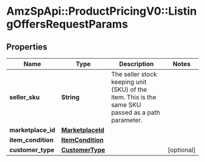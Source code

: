 # AmzSpApi::ProductPricingV0::ListingOffersRequestParams

## Properties
Name | Type | Description | Notes
------------ | ------------- | ------------- | -------------
**seller_sku** | **String** | The seller stock keeping unit (SKU) of the item. This is the same SKU passed as a path parameter. | 
**marketplace_id** | [**MarketplaceId**](MarketplaceId.md) |  | 
**item_condition** | [**ItemCondition**](ItemCondition.md) |  | 
**customer_type** | [**CustomerType**](CustomerType.md) |  | [optional] 

